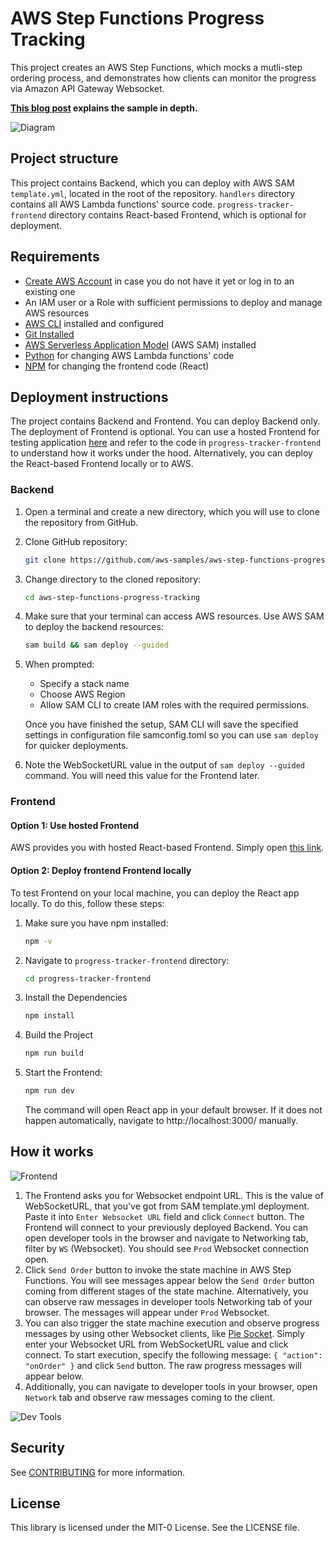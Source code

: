 # AWS Step Functions Progress Tracking

This project creates an AWS Step Functions, which mocks a mutli-step ordering process, and demonstrates how clients can monitor the progress via Amazon API Gateway Websocket.

**[This blog post](https://aws.amazon.com/blogs/compute/implementing-reactive-progress-tracking-for-aws-step-functions/) explains the sample in depth.**

![Diagram](readme_assets/diagram.png)

## Project structure

This project contains Backend, which you can deploy with AWS SAM `template.yml`, located in the root of the repository. `handlers` directory contains all AWS Lambda functions' source code. `progress-tracker-frontend` directory contains React-based Frontend, which is optional for deployment.

## Requirements

* [Create AWS Account](https://portal.aws.amazon.com/gp/aws/developer/registration/index.html) in case you do not have it yet or log in to an existing one
* An IAM user or a Role with sufficient permissions to deploy and manage AWS resources
* [AWS CLI](https://docs.aws.amazon.com/cli/latest/userguide/install-cliv2.html) installed and configured
* [Git Installed](https://git-scm.com/book/en/v2/Getting-Started-Installing-Git)
* [AWS Serverless Application Model](https://docs.aws.amazon.com/serverless-application-model/latest/developerguide/serverless-sam-cli-install.html) (AWS SAM) installed
* [Python](https://www.python.org/downloads/) for changing AWS Lambda functions' code
* [NPM](https://www.npmjs.com/get-npm) for changing the frontend code (React)


## Deployment instructions

The project contains Backend and Frontend. You can deploy Backend only. The deployment of Frontend is optional. You can use a hosted Frontend for testing application [here](https://main.d3l6f007ftpjty.amplifyapp.com/) and refer to the code in `progress-tracker-frontend` to understand how it works under the hood. Alternatively, you can deploy the React-based Frontend locally or to AWS.

### Backend

1. Open a terminal and create a new directory, which you will use to clone the repository from GitHub.
1. Clone GitHub repository:
    ``` bash
    git clone https://github.com/aws-samples/aws-step-functions-progress-tracking.git
    ```
1. Change directory to the cloned repository:
    ``` bash
    cd aws-step-functions-progress-tracking
    ```
1. Make sure that your terminal can access AWS resources. Use AWS SAM to deploy the backend resources:
    ``` bash
    sam build && sam deploy --guided
    ```
1. When prompted:
    * Specify a stack name
    * Choose AWS Region
    * Allow SAM CLI to create IAM roles with the required permissions.

   Once you have finished the setup, SAM CLI will save the specified settings in configuration file samconfig.toml so you can use `sam deploy` for quicker deployments.
1. Note the WebSocketURL value in the output of `sam deploy --guided` command. You will need this value for the Frontend later.

### Frontend

#### Option 1: Use hosted Frontend

AWS provides you with hosted React-based Frontend. Simply open [this link](https://main.d3l6f007ftpjty.amplifyapp.com/).

#### Option 2: Deploy frontend Frontend locally

To test Frontend on your local machine, you can deploy the React app locally. To do this, follow these steps:

1. Make sure you have npm installed:
    ``` bash
    npm -v
    ```
1. Navigate to `progress-tracker-frontend` directory:
    ``` bash
    cd progress-tracker-frontend
    ```
1. Install the Dependencies
    ``` bash
    npm install
    ```

1. Build the Project
    ``` bash
    npm run build
    ```
   
1. Start the Frontend:
    ``` bash
    npm run dev
    ```
   The command will open React app in your default browser. If it does not happen automatically, navigate to http://localhost:3000/ manually.


## How it works

![Frontend](readme_assets/blog_frontend_overview.gif)

1. The Frontend asks you for Websocket endpoint URL. This is the value of WebSocketURL, that you've got from SAM template.yml deployment. Paste it into `Enter Websocket URL` field and click `Connect` button.
   The Frontend will connect to your previously deployed Backend. You can open developer tools in the browser and navigate to Networking tab, filter by `WS` (Websocket). You should see `Prod` Websocket connection open.
1. Click `Send Order` button to invoke the state machine in AWS Step Functions. You will see messages appear below the `Send Order` button coming from different stages of the state machine. Alternatively, you can observe raw messages in developer tools Networking tab of your browser. The messages will appear under `Prod` Websocket.
1. You can also trigger the state machine execution and observe progress messages by using other Websocket clients, like [Pie Socket](https://www.piesocket.com/websocket-tester). Simply enter your Websocket URL from WebSocketURL value and click connect. To start execution, specify the following message: `{ "action": "onOrder" }` and click `Send` button. The raw progress messages will appear below.
1. Additionally, you can navigate to developer tools in your browser, open `Network` tab and observe raw messages coming to the client.

![Dev Tools](readme_assets/blog_dev_tools.gif)


## Security

See [CONTRIBUTING](CONTRIBUTING.md#security-issue-notifications) for more information.

## License

This library is licensed under the MIT-0 License. See the LICENSE file.

